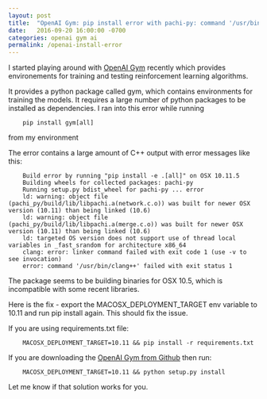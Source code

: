 ```yaml
---
layout: post
title:  "OpenAI Gym: pip install error with pachi-py: command '/usr/bin/clang++' failed with exit status 1"
date:   2016-09-20 16:00:00 -0700
categories: openai gym ai
permalink: /openai-install-error
---
```




I started playing around with [OpenAI Gym](https://gym.openai.com/) recently which provides environements for training and testing reinforcement learning algorithms.

It provides a python package called gym, which contains environments for training the models. It requires a large number of python packages to be installed as dependencies. I ran into this error while running

```
    pip install gym[all]
```

from my environment

The error contains a large amount of C++ output with error messages like this:

```
    Build error by running "pip install -e .[all]" on OSX 10.11.5
    Building wheels for collected packages: pachi-py
    Running setup.py bdist_wheel for pachi-py ... error
    ld: warning: object file (pachi_py/build/lib/libpachi.a(network.c.o)) was built for newer OSX version (10.11) than being linked (10.6)
    ld: warning: object file (pachi_py/build/lib/libpachi.a(merge.c.o)) was built for newer OSX version (10.11) than being linked (10.6)
    ld: targeted OS version does not support use of thread local variables in _fast_srandom for architecture x86_64
    clang: error: linker command failed with exit code 1 (use -v to see invocation)
    error: command '/usr/bin/clang++' failed with exit status 1  
```

The package seems to be building binaries for OSX 10.5, which is incompatible with some recent libraries.

Here is the fix - export the MACOSX_DEPLOYMENT_TARGET env variable to 10.11 and run pip install again. This should fix the issue.

If you are using requirements.txt file:

```
    MACOSX_DEPLOYMENT_TARGET=10.11 && pip install -r requirements.txt
```

If you are downloading the [OpenAI Gym from Github](https://github.com/openai/gym) then run:

```
    MACOSX_DEPLOYMENT_TARGET=10.11 && python setup.py install
```

Let me know if that solution works for you.


